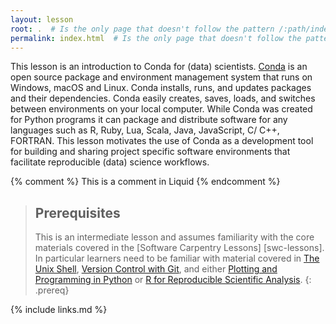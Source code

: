 ```yaml
---
layout: lesson
root: .  # Is the only page that doesn't follow the pattern /:path/index.html
permalink: index.html  # Is the only page that doesn't follow the pattern /:path/index.html
---
```

This lesson is an introduction to Conda for (data) scientists. 
[Conda](https://docs.conda.io/projects/conda/en/latest/index.html) is  an open source package and 
environment management system that runs on Windows, macOS and Linux. Conda installs, runs, and 
updates packages and their dependencies. Conda easily creates, saves, loads, and switches between 
environments on your local computer. While Conda was created for Python programs it can package 
and distribute software for any languages such as R, Ruby, Lua, Scala, Java, JavaScript, C/ C++, 
FORTRAN. This lesson motivates the use of Conda as a development tool for building and sharing 
project specific software environments that facilitate reproducible (data) science workflows.

<!-- this is an html comment -->

{% comment %} This is a comment in Liquid {% endcomment %}

> ## Prerequisites
>
> This is an intermediate lesson and assumes familiarity with the core materials covered in the 
> [Software Carpentry Lessons] [swc-lessons]. In particular learners need to be familiar with 
> material covered in [The Unix Shell](http://swcarpentry.github.io/shell-novice), 
> [Version Control with Git](http://swcarpentry.github.io/git-novice), and either 
> [Plotting and Programming in Python](http://swcarpentry.github.io/python-novice-gapminder) or 
> [R for Reproducible Scientific Analysis](http://swcarpentry.github.io/r-novice-gapminder).
{: .prereq}

{% include links.md %}
